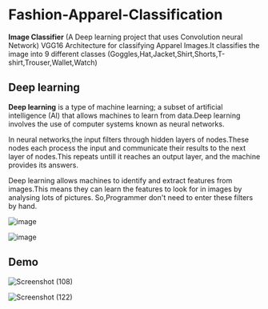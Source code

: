 # Fashion-Apparel-Classification
**Image Classifier** (A Deep learning project that uses Convolution neural Network) VGG16 Architecture for classifying Apparel Images.It classifies the image into 9 different classes (Goggles,Hat,Jacket,Shirt,Shorts,T-shirt,Trouser,Wallet,Watch)


## Deep learning
**Deep learning** is a type of machine learning; a subset of artificial intelligence (AI) that allows machines to learn from data.Deep learning involves the use of computer systems known as neural networks.

In neural networks,the input filters through hidden layers of nodes.These nodes each process the input and communicate their results to the next layer of nodes.This repeats untill it reaches an output layer,
and the machine provides its answers.

Deep learning allows machines to identify and extract features from images.This means they can learn the features to look for in images by analysing lots of pictures.
So,Programmer don't need to enter these filters by hand.

![image](https://user-images.githubusercontent.com/55338522/155171935-e19abf6a-315d-4a3d-b350-b1644a61e967.png)

![image](https://user-images.githubusercontent.com/55338522/155172265-5f0f106f-3464-45c4-87d6-78ec67db5ac6.png)




## Demo
![Screenshot (108)](https://user-images.githubusercontent.com/55338522/149794339-3a7f9943-127a-4f78-b328-1f4a8aef983c.png)

![Screenshot (122)](https://user-images.githubusercontent.com/55338522/155174752-f4822d71-95c4-4468-a302-1e32874c96a5.png)



